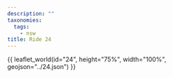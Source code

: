 ```yaml
---
description: ""
taxonomies:
  tags:
    - nsw
title: Ride 24
---
```


{{ leaflet_world(id="24", height="75%", width="100%", geojson="../24.json") }}
